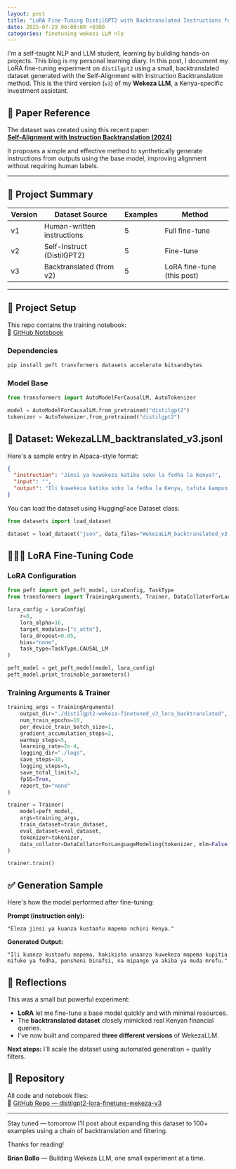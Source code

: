 ```yaml
---
layout: post
title: "LoRA Fine-Tuning DistilGPT2 with Backtranslated Instructions for Wekeza LLM (v3)"
date: 2025-07-29 06:00:00 +0300
categories: finetuning wekeza LLM nlp
---
```


I'm a self-taught NLP and LLM student, learning by building hands-on projects. This blog is my personal learning diary. In this post, I document my LoRA fine-tuning experiment on `distilgpt2` using a small, backtranslated dataset generated with the Self-Alignment with Instruction Backtranslation method. This is the third version (`v3`) of my **Wekeza LLM**, a Kenya-specific investment assistant.

## 🔗 Paper Reference

The dataset was created using this recent paper:  
**[Self-Alignment with Instruction Backtranslation (2024)](https://arxiv.org/pdf/2507.16003)**  

It proposes a simple and effective method to synthetically generate instructions from outputs using the base model, improving alignment without requiring human labels.

---

## 📘 Project Summary

| Version | Dataset Source                | Examples | Method                     |
|---------|-------------------------------|----------|----------------------------|
| v1      | Human-written instructions    | 5        | Full fine-tune             |
| v2      | Self-Instruct (DistilGPT2)    | 5        | Fine-tune                  |
| v3      | Backtranslated (from v2)      | 5        | LoRA fine-tune (this post) |

---

## 🔧 Project Setup

This repo contains the training notebook:  
📁 [GitHub Notebook](https://github.com/Okoth67/distilgpt2-lora-finetune-wekeza-v3/tree/main)

### Dependencies

```bash
pip install peft transformers datasets accelerate bitsandbytes
```

### Model Base

```python
from transformers import AutoModelForCausalLM, AutoTokenizer

model = AutoModelForCausalLM.from_pretrained("distilgpt2")
tokenizer = AutoTokenizer.from_pretrained("distilgpt2")
```

## 📁 Dataset: WekezaLLM_backtranslated_v3.jsonl

Here's a sample entry in Alpaca-style format:

```json
{
  "instruction": "Jinsi ya kuwekeza katika soko la fedha la Kenya?",
  "input": "",
  "output": "Ili kuwekeza katika soko la fedha la Kenya, tafuta kampuni ya usimamizi wa fedha, fungua akaunti, weka pesa zako, na chagua mfuko wa fedha unaofaa."
}
```

You can load the dataset using HuggingFace Dataset class:

```python
from datasets import load_dataset

dataset = load_dataset("json", data_files="WekezaLLM_backtranslated_v3.jsonl", split="train[:4]")
```

## 🏋🏾‍♂️ LoRA Fine-Tuning Code

### LoRA Configuration

```python
from peft import get_peft_model, LoraConfig, TaskType
from transformers import TrainingArguments, Trainer, DataCollatorForLanguageModeling

lora_config = LoraConfig(
    r=8,
    lora_alpha=16,
    target_modules=["c_attn"],
    lora_dropout=0.05,
    bias="none",
    task_type=TaskType.CAUSAL_LM
)

peft_model = get_peft_model(model, lora_config)
peft_model.print_trainable_parameters()
```

### Training Arguments & Trainer

```python
training_args = TrainingArguments(
    output_dir="./distilgpt2-wekeza-finetuned_v3_lora_backtranslated",
    num_train_epochs=10,
    per_device_train_batch_size=1,
    gradient_accumulation_steps=2,
    warmup_steps=5,
    learning_rate=2e-4,
    logging_dir="./logs",
    save_steps=10,
    logging_steps=5,
    save_total_limit=2,
    fp16=True,
    report_to="none"
)

trainer = Trainer(
    model=peft_model,
    args=training_args,
    train_dataset=train_dataset,
    eval_dataset=eval_dataset,
    tokenizer=tokenizer,
    data_collator=DataCollatorForLanguageModeling(tokenizer, mlm=False)
)

trainer.train()
```

## ✅ Generation Sample

Here's how the model performed after fine-tuning:

**Prompt (instruction only):**
```
"Eleza jinsi ya kuanza kustaafu mapema nchini Kenya."
```

**Generated Output:**
```
"Ili kuanza kustaafu mapema, hakikisha unaanza kuwekeza mapema kupitia mifuko ya fedha, pensheni binafsi, na mipango ya akiba ya muda mrefu."
```

## 🧠 Reflections

This was a small but powerful experiment:

- **LoRA** let me fine-tune a base model quickly and with minimal resources.
- The **backtranslated dataset** closely mimicked real Kenyan financial queries.
- I've now built and compared **three different versions** of WekezaLLM.

**Next steps:** I'll scale the dataset using automated generation + quality filters.

## 🔗 Repository

All code and notebook files:  
📂 [GitHub Repo — distilgpt2-lora-finetune-wekeza-v3](https://github.com/Okoth67/distilgpt2-lora-finetune-wekeza-v3)

---

Stay tuned — tomorrow I'll post about expanding this dataset to 100+ examples using a chain of backtranslation and filtering.

Thanks for reading!

**Brian Bollo** — Building Wekeza LLM, one small experiment at a time.
